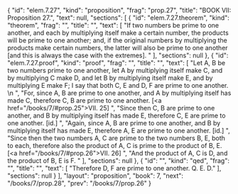 {
  "id": "elem.7.27",
  "kind": "proposition",
  "frag": "prop.27",
  "title": "BOOK VII: Proposition 27.",
  "text": null,
  "sections": [
    {
      "id": "elem.7.27.theorem",
      "kind": "theorem",
      "frag": "",
      "title": "",
      "text": [
        "If two numbers be prime to one another, and each by multiplying itself make a certain number, the products will be prime to one another; and, if the original numbers by multiplying the products make certain numbers, the latter will also be prime to one another [and this is always the case with the extremes]. "
      ],
      "sections": null
    },
    {
      "id": "elem.7.27.proof",
      "kind": "proof",
      "frag": "",
      "title": "",
      "text": [
        "Let A, B be two numbers prime to one another, let A by multiplying itself make C, and by multiplying C make D, and let B by multiplying itself make E, and by multiplying E make F; I say that both C, E and D, F are prime to one another. \n      ",
        "For, since A, B are prime to one another, and A by multiplying itself has made C, therefore C, B are prime to one another. [<a href=\"/books/7/#prop.25\">VII. 25</a>] ",
        "Since then C, B are prime to one another, and B by multiplying itself has made E, therefore C, E are prime to one another. [id.] ",
        "Again, since A, B are prime to one another, and B by multiplying itself has made E, therefore A, E are prime to one another. [id.] ",
        "Since then the two numbers A, C are prime to the two numbers B, E, both to each, therefore also the product of A, C is prime to the product of B, E. [<a href=\"/books/7/#prop.26\">VII. 26</a>] ",
        "And the product of A, C is D, and the product of B, E is F. "
      ],
      "sections": null
    },
    {
      "id": "",
      "kind": "qed",
      "frag": "",
      "title": "",
      "text": [
        "Therefore D, F are prime to one another. Q. E. D."
      ],
      "sections": null
    }
  ],
  "layout": "proposition",
  "book": 7,
  "next": "/books/7/prop.28",
  "prev": "/books/7/prop.26"
}
